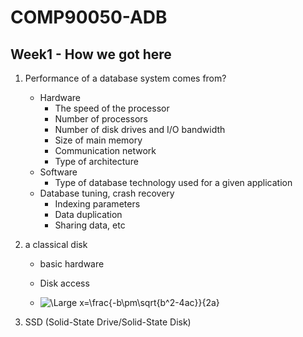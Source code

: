 # COMP90050-ADB

## Week1 - How we got here
1. Performance of a database system comes from?
    - Hardware
        - The speed of the processor
        - Number of processors
        - Number of disk drives and I/O bandwidth
        - Size of main memory
        - Communication network
        - Type of architecture
    - Software
        - Type of database technology used for a given application
    - Database tuning, crash recovery
        - Indexing parameters
        - Data duplication
        - Sharing data, etc

2. a classical disk
    - basic hardware

    - Disk access
    - <img src="https://latex.codecogs.com/svg.latex?\Large&space;Disk access time=seek time + rotational time +  \frac{transfer length}{bandwidth}" title="\Large x=\frac{-b\pm\sqrt{b^2-4ac}}{2a}" />

3. SSD (Solid-State Drive/Solid-State Disk)
  